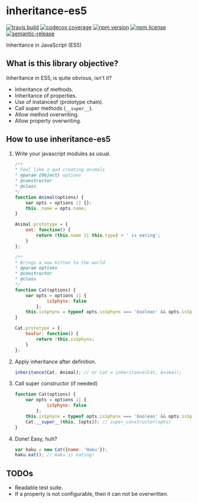 # inheritance-es5
[![travis build](https://img.shields.io/travis/guzmanfg/inheritance-es5.svg?style=flat-square)]()
[![codecov coverage](https://img.shields.io/codecov/c/github/guzmanfg/inheritance-es5.svg?style=flat-square)]()
[![npm version](https://img.shields.io/npm/v/inheritance-es5.svg?style=flat-square)]()
[![npm license](https://img.shields.io/npm/l/inheritance-es5.svg?style=flat-square)](https://opensource.org/licenses/MIT)
[![semantic-release](https://img.shields.io/badge/%20%20%F0%9F%93%A6%F0%9F%9A%80-semantic--release-e10079.svg?style=flat-square)](https://github.com/semantic-release/semantic-release)

Inheritance in JavaScript (ES5)


## What is this library objective?
Inheritance in ES5, is quite obvious, isn't it?

* Inheritance of methods.
* Inheritance of properties. 
* Use of instanceof (prototype chain).
* Call super methods (`__super__`).
* Allow method overwriting.
* Allow property overwriting.

## How to use inheritance-es5

1. Write your javascript modules as usual.

    ```javascript
    /**
    * Feel like a god creating animals
    * @param {Object} options
    * @constructor
    * @class
    */
    function Animal(options) {
        var opts = options || {};
        this._name = opts.name;
    }
    
    Animal.prototype = {
        eat: function() {
            return (this.name || this.type) + ' is eating';
        }
    };
    
    /**
    * Brings a new kitten to the world
    * @param options
    * @constructor
    * @class
    */
    function Cat(options) {
        var opts = options || {
                isSphynx: false
            };
        this.isSphynx = typeof opts.isSphynx === 'boolean' && opts.isSphynx;
    }
    
    Cat.prototype = {
        hasFur: function() {
            return !this.isSphynx;
        }
    };
    ```

2. Apply inheritance after definition.
    
    ```javascript
    inheritance(Cat, Animal); // or Cat = inheritance(Cat, Animal);
    ```

3. Call super constructor (if needed)

    ```javascript
    function Cat(options) {
        var opts = options || {
                isSphynx: false
            };
        this.isSphynx = typeof opts.isSphynx === 'boolean' && opts.isSphynx;
        Cat.__super__(this, [opts]); // super_constructor(opts)
    }
    ```

4. Done! Easy, huh?

    ```javascript
    var haku = new Cat({name: 'Haku'});
    haku.eat(); // Haku is eating!
    ```
## TODOs

* Readable test suite.
* If a property is not configurable, then it can not be overwritten.